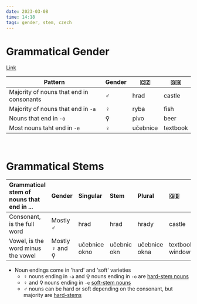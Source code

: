 ```yaml
---
date: 2023-03-08
time: 14:18
tags: gender, stem, czech
---
```


# Grammatical Gender
[Link](http://cokdybysme.net/pdfs/genderstems.pdf)

| Pattern                                  | Gender | 🇨🇿       | 🇬🇧       |
| ---------------------------------------- | ------ | -------- | -------- |
| Majority of nouns that end in consonants | ♂      | hrad     | castle   |
| Majority of nouns that end in `-a`       | ♀      | ryba     | fish     |
| Nouns that end in `-o`                   | ⚲      | pivo     | beer     |
| Most nouns taht end in `-e`              | ♀      | učebnice | textbook |

&emsp;&emsp;&emsp;

# Grammatical Stems

| Grammatical stem of nouns that end in ... | Gender         | Singular                     | Stem                       | Plural                       | 🇬🇧                               |
|:----------------------------------------- |:-------------- |:---------------------------- |:-------------------------- |:---------------------------- |:-------------------------------- |
| Consonant, is the full word               | Mostly ♂       | hrad                         | hrad                       | hrady                        | castle                           |
| Vowel, is the word minus the vowel        | Mostly ♀ and ⚲ | učebnice <div>okno<br></div> | učebnic <div>okn<br></div> | učebnice <div>okna<br></div> | textbooks <div>windows<br></div> |

- Noun endings come in 'hard' and 'soft' varieties
	- ♀︎ nouns ending in `-a` and ⚲ nouns ending in `-o` are <u>hard-stem nouns</u>
	- ♀︎ and ⚲ nouns ending in `-e` <u>soft-stem nouns</u>
	- ♂︎ nouns can be hard or soft depending on the consonant, but majority are <u>hard-stems</u>